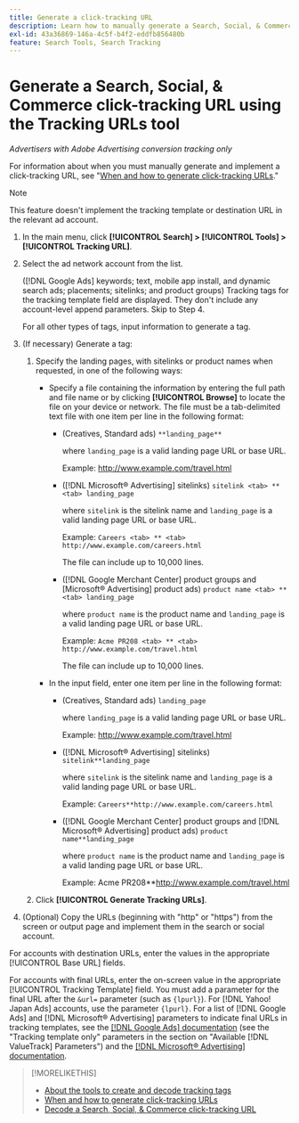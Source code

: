 ```yaml
---
title: Generate a click-tracking URL
description: Learn how to manually generate a Search, Social, & Commerce click-tracking URL.
exl-id: 43a36869-146a-4c5f-b4f2-eddfb856480b
feature: Search Tools, Search Tracking
---
```

# Generate a Search, Social, & Commerce click-tracking URL using the Tracking URLs tool

*Advertisers with Adobe Advertising conversion tracking only*

For information about when you must manually generate and implement a click-tracking URL, see "[When and how to generate click-tracking URLs](/help/search-social-commerce/tracking/click-tracking-ways-to-generate.md)."

>[!NOTE]
>
>This feature doesn't implement the tracking template or destination URL in the relevant ad account.

1. In the main menu, click **[!UICONTROL Search] > [!UICONTROL Tools] > [!UICONTROL Tracking URL]**.

1. Select the ad network account from the list.
   
   ([!DNL Google Ads] keywords; text, mobile app install, and dynamic search ads; placements; sitelinks; and product groups) Tracking tags for the tracking template field are displayed. They don't include any account-level append parameters. Skip to Step 4.
   
   For all other types of tags, input information to generate a tag.

1. (If necessary) Generate a tag:

   1. Specify the landing pages, with sitelinks or product names when requested, in one of the following ways:
      
      * Specify a file containing the information by entering the full path and file name or by clicking **[!UICONTROL Browse]** to locate the file on your device or network. The file must be a tab-delimited text file with one item per line in the following format:
      
        * (Creatives, Standard ads) `**landing_page**`
          
          where `landing_page` is a valid landing page URL or base URL.
          
          Example: http://www.example.com/travel.html
        
        * ([!DNL Microsoft® Advertising] sitelinks) `sitelink <tab> ** <tab> landing_page`
          
          where `sitelink` is the sitelink name and `landing_page` is a valid landing page URL or base URL.

          Example: `Careers <tab> ** <tab> http://www.example.com/careers.html`

          The file can include up to 10,000 lines.
         
        * ([!DNL Google Merchant Center] product groups and [Microsoft® Advertising] product ads) `product name <tab> ** <tab> landing_page`

          where `product name` is the product name and `landing_page` is a valid landing page URL or base URL.

          Example: `Acme PR208 <tab> ** <tab> http://www.example.com/travel.html`

          The file can include up to 10,000 lines.

      * In the input field, enter one item per line in the following format:

        * (Creatives, Standard ads) `landing_page`

          where `landing_page` is a valid landing page URL or base URL.

          Example: http://www.example.com/travel.html

        * ([!DNL Microsoft® Advertising] sitelinks) `sitelink**landing_page`

          where `sitelink` is the sitelink name and `landing_page` is a valid landing page URL or base URL.

          Example: `Careers**http://www.example.com/careers.html`
      
        * ([!DNL Google Merchant Center] product groups and [!DNL Microsoft® Advertising] product ads) `product name**landing_page`

          where `product name` is the product name and `landing_page` is a valid landing page URL or base URL.

          Example: Acme PR208**http://www.example.com/travel.html

   1. Click **[!UICONTROL Generate Tracking URLs]**.

1. (Optional) Copy the URLs (beginning with "http" or "https") from the screen or output page and implement them in the search or social account.

For accounts with destination URLs, enter the values in the appropriate [!UICONTROL Base URL] fields.

For accounts with final URLs, enter the on-screen value in the appropriate [!UICONTROL Tracking Template] field. You must add a parameter for the final URL after the `&url=` parameter (such as `{lpurl}`). For [!DNL Yahoo! Japan Ads] accounts, use the parameter `{lpurl}`. For a list of [!DNL Google Ads] and [!DNL Microsoft® Advertising] parameters to indicate final URLs in tracking templates, see the [[!DNL Google Ads] documentation](https://support.google.com/google-ads/answer/6305348) (see the "Tracking template only" parameters in the section on "Available [!DNL ValueTrack] Parameters") and the [[!DNL Microsoft® Advertising] documentation](https://help.ads.microsoft.com/#apex/3/en/56799/2).

>[!MORELIKETHIS]
>
>* [About the tools to create and decode tracking tags](tracking-tools-about.md)
>* [When and how to generate click-tracking URLs](/help/search-social-commerce/tracking/click-tracking-ways-to-generate.md)
>* [Decode a Search, Social, & Commerce click-tracking URL](click-tracking-url-decode.md)
